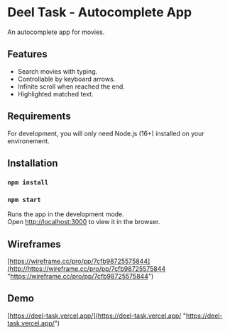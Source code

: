 # Deel Task - Autocomplete App

An autocomplete app for movies.

## Features
- Search movies with typing.
- Controllable by keyboard arrows.
- Infinite scroll when reached the end.
- Highlighted matched text.

## Requirements
For development, you will only need Node.js (16+) installed on your environement.

## Installation

### `npm install`
### `npm start`

Runs the app in the development mode.\
Open [http://localhost:3000](http://localhost:3000) to view it in the browser.

## Wireframes

[https://wireframe.cc/pro/pp/7cfb98725575844](http://https://wireframe.cc/pro/pp/7cfb98725575844 "https://wireframe.cc/pro/pp/7cfb98725575844")

## Demo

[https://deel-task.vercel.app/](https://deel-task.vercel.app/ "https://deel-task.vercel.app/")
